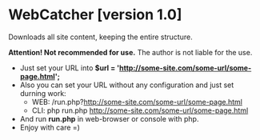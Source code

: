 WebCatcher [version 1.0]
==========
Downloads all site content, keeping the entire structure.

**Attention! Not recommended for use.**
The author is not liable for the use.

* Just set your URL into **$url = 'http://some-site.com/some-url/some-page.html';**
* Also you can set your URL without any configuration and just set durning work:
  * WEB: /run.php?http://some-site.com/some-url/some-page.html
  * CLI: php run.php http://some-site.com/some-url/some-page.html
* And run **run.php** in web-browser or console with php.
* Enjoy with care =)
